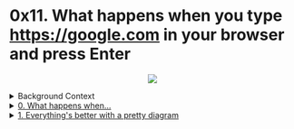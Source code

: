 # 0x11. What happens when you type https://google.com in your browser and press Enter 

<p align="center">
  <img src="https://s3.amazonaws.com/intranet-projects-files/holbertonschool-sysadmin_devops/298/aJPw3mw.jpg" />
</p>

<details>
<summary>Background Context</summary>

- Being a Full-Stack Software Engineer means you’re comfortable interacting with any layer of the stack.
- A way to easily assess this is to simply ask an engineer to explain how a software system works. They can have a general overview of the flow or can choose to dig deep in a certain area.
- Let’s practice by exploring the infrastructure side (network, servers, security…) of the question.

</details>

<details>
<summary><a href="./0-blog_post">0. What happens when...</a></summary><br>
<a href='https://postimages.org/' target='_blank'><img src='https://i.postimg.cc/13hCTtVn/image.png' border='0' alt='image'/></a>
</details>

<details>
<summary><a href="./1-what_happen_when_diagram">1. Everything's better with a pretty diagram</a></summary><br>

<a href='https://postimages.org/' target='_blank'><img src='https://i.postimg.cc/52jxys2W/image.png' border='0' alt='image'/></a>

<img src="https://i.imgur.com/i9ivkdo.png" />
<img src="https://i.imgur.com/R8R3sqC.png" />

</details>
